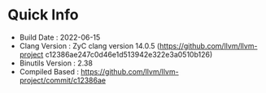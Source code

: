 # Quick Info
* Build Date : 2022-06-15
* Clang Version : ZyC clang version 14.0.5 (https://github.com/llvm/llvm-project c12386ae247c0d46e1d513942e322e3a0510b126)
* Binutils Version : 2.38
* Compiled Based : https://github.com/llvm/llvm-project/commit/c12386ae

